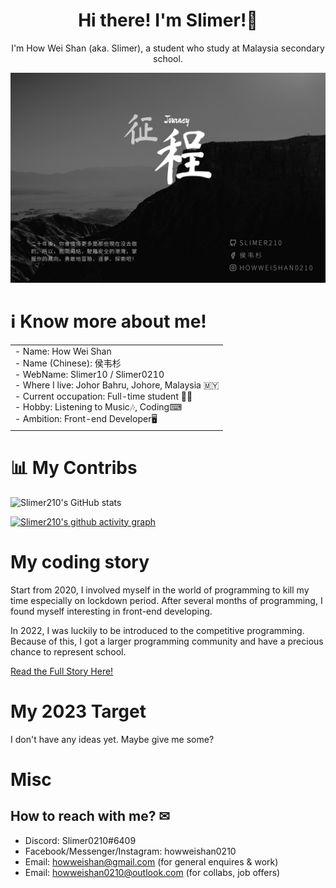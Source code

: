 

<h1 align="center">Hi there! I'm Slimer!👋</h1>

<p align="center">I'm How Wei Shan (aka. Slimer), a student who study at Malaysia secondary school.<p>

![Banner](./banner_main.jpg/)

# ℹ Know more about me!

<table border="0" align="center">
 <tr>
    <td>
    <div>
      - Name: How Wei Shan <br />
      - Name (Chinese): 侯韦杉 <br />
      - WebName: Slimer10 / Slimer0210 <br />
      - Where I live: Johor Bahru, Johore, Malaysia 🇲🇾 <br />
      - Current occupation: Full-time student 👨‍🎓 <br />
      - Hobby: Listening to Music🎶, Coding⌨ <br />
      - Ambition: Front-end Developer🖥 <br />
     </div>
     </td>
 </tr>
</table>




# 📊 My Contribs

![Slimer210's GitHub stats](https://github-readme-stats.vercel.app/api?username=Slimer210&show_icons=true&theme=swift)

[![Slimer210's github activity graph](https://activity-graph.herokuapp.com/graph?username=Slimer210&bg_color=1a1200&color=ffb300&line=ffb700&point=ffcc00&area=true&hide_border=true)](https://github.com/ashutosh00710/github-readme-activity-graph)

# My coding story

Start from 2020, I involved myself in the world of programming to kill my time especially on lockdown period. After several months of programming, I found myself interesting in front-end developing.

In 2022, I was luckily to be introduced to the competitive programming. Because of this, I got a larger programming community and have a precious chance to represent school.

[Read the Full Story Here!](https://github.com/Slimer210/shitposting/blob/main/coding%20stories/My%20Coding%20Journey.md)

# My 2023 Target

I don't have any ideas yet. Maybe give me some?

# Misc

## How to reach with me? ✉

- Discord: Slimer0210#6409
- Facebook/Messenger/Instagram: howweishan0210
- Email: howweishan@gmail.com (for general enquires & work)
- Email: howweishan0210@outlook.com (for collabs, job offers)

